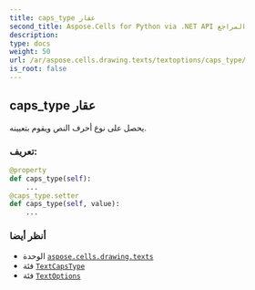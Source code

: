 ```yaml
---
title: caps_type عقار
second_title: Aspose.Cells for Python via .NET API المراجع
description:
type: docs
weight: 50
url: /ar/aspose.cells.drawing.texts/textoptions/caps_type/
is_root: false
---
```

##  caps_type عقار

يحصل على نوع أحرف النص ويقوم بتعيينه.
###  تعريف:
```python
@property
def caps_type(self):
    ...
@caps_type.setter
def caps_type(self, value):
    ...
```

###  أنظر أيضا
* الوحدة [`aspose.cells.drawing.texts`](../../)
* فئة [`TextCapsType`](/cells/python-net/ar/aspose.cells/textcapstype)
* فئة [`TextOptions`](/cells/python-net/ar/aspose.cells.drawing.texts/textoptions)
